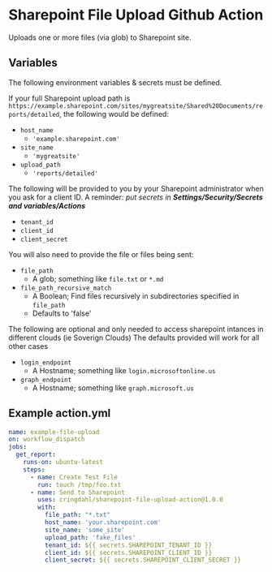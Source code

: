 # Sharepoint File Upload Github Action

Uploads one or more files (via glob) to Sharepoint site.

## Variables
The following environment variables & secrets must be defined. 

If your full Sharepoint upload path is `https://example.sharepoint.com/sites/mygreatsite/Shared%20Documents/reports/detailed`, the following would be defined:

* `host_name`
  * `'example.sharepoint.com'`
* `site_name`
  * `'mygreatsite'`
* `upload_path`
  * `'reports/detailed'`


The following will be provided to you by your Sharepoint administrator when you ask for a client ID. A reminder: _put secrets in **Settings/Security/Secrets and variables/Actions**_

* `tenant_id`
* `client_id`
* `client_secret`

You will also need to provide the file or files being sent:

* `file_path`
  * A glob; something like `file.txt` or `*.md`
* `file_path_recursive_match`
  * A Boolean; Find files recursively in subdirectories specified in `file_path`
  * Defaults to 'false'

The following are optional and only needed to access sharepoint intances in different clouds (ie Soverign Clouds)
The defaults provided will work for all other cases

* `login_endpoint`
  * A Hostname; something like `login.microsoftonline.us`
* `graph_endpoint`
  * A Hostname; something like `graph.microsoft.us`

## Example action.yml

```yml
name: example-file-upload
on: workflow_dispatch
jobs:
  get_report:
    runs-on: ubuntu-latest
    steps:
      - name: Create Test File
        run: touch /tmp/foo.txt
      - name: Send to Sharepoint
        uses: cringdahl/sharepoint-file-upload-action@1.0.0
        with:
          file_path: "*.txt"
          host_name: 'your.sharepoint.com'
          site_name: 'some_site'
          upload_path: 'fake_files'
          tenant_id: ${{ secrets.SHAREPOINT_TENANT_ID }}
          client_id: ${{ secrets.SHAREPOINT_CLIENT_ID }}
          client_secret: ${{ secrets.SHAREPOINT_CLIENT_SECRET }}
```
